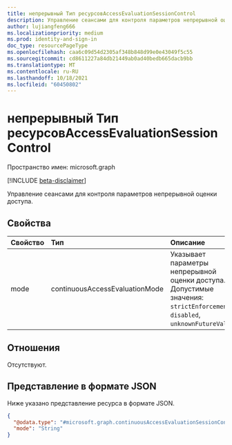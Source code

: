 ```yaml
---
title: непрерывный Тип ресурсовAccessEvaluationSessionControl
description: Управление сеансами для контроля параметров непрерывной оценки доступа.
author: lujiangfeng666
ms.localizationpriority: medium
ms.prod: identity-and-sign-in
doc_type: resourcePageType
ms.openlocfilehash: caa6c09d54d2305af348b848d99e0e43049f5c55
ms.sourcegitcommit: cd8611227a84db21449ab0ad40bedb665dacb9bb
ms.translationtype: MT
ms.contentlocale: ru-RU
ms.lasthandoff: 10/18/2021
ms.locfileid: "60450802"
---
```

# <a name="continuousaccessevaluationsessioncontrol-resource-type"></a>непрерывный Тип ресурсовAccessEvaluationSessionControl

Пространство имен: microsoft.graph

[!INCLUDE [beta-disclaimer](../../includes/beta-disclaimer.md)]

Управление сеансами для контроля параметров непрерывной оценки доступа.

## <a name="properties"></a>Свойства
|Свойство|Тип|Описание|
|:---|:---|:---|
|mode|continuousAccessEvaluationMode| Указывает параметры непрерывной оценки доступа. Допустимые значения: `strictEnforcement`, `disabled`, `unknownFutureValue`.|

## <a name="relationships"></a>Отношения
Отсутствуют.

## <a name="json-representation"></a>Представление в формате JSON
Ниже указано представление ресурса в формате JSON.
<!-- {
  "blockType": "resource",
  "@odata.type": "microsoft.graph.continuousAccessEvaluationSessionControl"
}
-->
``` json
{
  "@odata.type": "#microsoft.graph.continuousAccessEvaluationSessionControl",
  "mode": "String"
}
```

